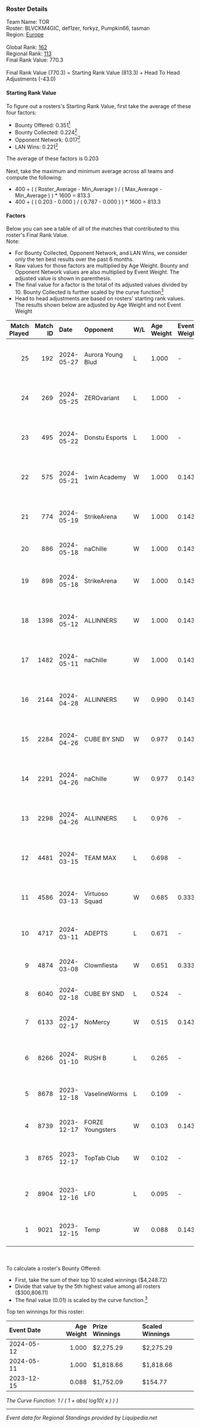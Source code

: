 ### Roster Details<br />
Team Name: TOR<br />
Roster: BLVCKM4GIC, def1zer, forkyz, Pumpkin66, tasman<br />
Region: [Europe]( ../standings_europe.md)<br />
<br />
Global Rank: [162](../standings_global.md)<br />
Regional Rank: [113]( ../standings_europe.md)<br />
Final Rank Value:  770.3<br />
<br />
Final Rank Value (770.3) = Starting Rank Value (813.3) + Head To Head Adjustments (-43.0)<br />

#### Starting Rank Value<br />
To figure out a rosters's Starting Rank Value, first take the average of these four factors:<br />
- Bounty Offered: 0.351[<sup>1</sup>](#table2)
- Bounty Collected: 0.224[<sup>2</sup>](#table1)
- Opponent Network: 0.017[<sup>2</sup>](#table1)
- LAN Wins: 0.221[<sup>2</sup>](#table1)

The average of these factors is 0.203<br />
<br />
Next, take the maximum and minimum average across all teams and compute the following:<br />
- 400 + ( ( Roster_Average - Min_Average ) / ( Max_Average - Min_Average ) ) * 1600 = 813.3
- 400 + ( ( 0.203 - 0.000 ) / ( 0.787 - 0.000 ) ) * 1600 = 813.3


#### Factors<br />
Below you can see a table of all of the matches that contributed to this roster's Final Rank Value.<br />
Note:<br />

- For Bounty Collected, Opponent Network, and LAN Wins, we consider only the ten best results over the past 6 months.
- Raw values for those factors are multiplied by Age Weight. Bounty and Opponent Network values are also multiplied by Event Weight. The adjusted value is shown in parenthesis.
- The final value for a factor is the total of its adjusted values divided by 10. Bounty Collected is further scaled by the curve function[<sup>3</sup>](#curveFunction)
- Head to head adjustments are based on rosters' starting rank values. The results shown below are adjusted by Age Weight and not Event Weight
<span id="table1"></span><br />


| Match Played | Match ID | Date       | Opponent          | W/L | Age Weight | Event Weight | Bounty Collected | Opponent Network | LAN Wins  | H2H Adj. | Roster                                           |
| -: | -: | :- | :- | :- | :- | :- | :- | :- | :- | -: | :- |
|           25 |      192 | 2024-05-27 | Aurora Young Blud | L   | 1.000      | -            | -                | -                | -         |   -15.23 | BLVCKM4GIC, def1zer, forkyz, Pumpkin66, tasman   |
|           24 |      269 | 2024-05-25 | ZEROvariant       | L   | 1.000      | -            | -                | -                | -         |   -26.01 | BLVCKM4GIC, def1zer, forkyz, Pumpkin66, tasman   |
|           23 |      495 | 2024-05-22 | Donstu Esports    | L   | 1.000      | -            | -                | -                | -         |   -25.00 | BLVCKM4GIC, def1zer, forkyz, Pumpkin66, tasman   |
|           22 |      575 | 2024-05-21 | 1win Academy      | W   | 1.000      | 0.143        | 0.000 (0.000)    | 0.075 (0.011)    | 0 (0.000) |     7.88 | BLVCKM4GIC, def1zer, forkyz, Pumpkin66, tasman   |
|           21 |      774 | 2024-05-19 | StrikeArena       | W   | 1.000      | 0.143        | -                | 0.083 (0.012)    | 0 (0.000) |     5.28 | adai, mag1k3Y, maison, mo0n, R3LiFwOw            |
|           20 |      886 | 2024-05-18 | naChille          | W   | 1.000      | 0.143        | 0.004 (0.001)    | 0.140 (0.020)    | 0 (0.000) |     8.20 | dukefissura, ice, kade0, mou, rinnn              |
|           19 |      898 | 2024-05-18 | StrikeArena       | W   | 1.000      | 0.143        | -                | 0.083 (0.012)    | 0 (0.000) |     4.74 | adai, mag1k3Y, maison, mo0n, R3LiFwOw            |
|           18 |     1398 | 2024-05-12 | ALLINNERS         | W   | 1.000      | 0.143        | 0.005 (0.001)    | 0.191 (0.027)    | 1 (1.000) |    10.61 | BLVCKM4GIC, def1zer, forkyz, Pumpkin66, tasman   |
|           17 |     1482 | 2024-05-11 | naChille          | W   | 1.000      | 0.143        | 0.004 (0.001)    | 0.140 (0.020)    | 1 (1.000) |     8.77 | BLVCKM4GIC, def1zer, forkyz, Pumpkin66, tasman   |
|           16 |     2144 | 2024-04-28 | ALLINNERS         | W   | 0.990      | 0.143        | 0.005 (0.001)    | 0.191 (0.027)    | 0 (0.000) |    11.54 | BLVCKM4GIC, def1zer, forkyz, Pumpkin66, tasman   |
|           15 |     2284 | 2024-04-26 | CUBE BY SND       | W   | 0.977      | 0.143        | 0.002 (0.000)    | -                | 0 (0.000) |     9.52 | BLVCKM4GIC, def1zer, forkyz, Pumpkin66, tasman   |
|           14 |     2291 | 2024-04-26 | naChille          | W   | 0.977      | 0.143        | 0.004 (0.001)    | 0.140 (0.020)    | 0 (0.000) |     9.52 | BLVCKM4GIC, def1zer, forkyz, Pumpkin66, tasman   |
|           13 |     2298 | 2024-04-26 | ALLINNERS         | L   | 0.976      | -            | -                | -                | -         |   -19.50 | BLVCKM4GIC, def1zer, forkyz, Pumpkin66, tasman   |
|           12 |     4481 | 2024-03-15 | TEAM MAX          | L   | 0.698      | -            | -                | -                | -         |   -17.34 | BLVCKM4GIC, def1zer, Pumpkin66, tasman, TNDKingg |
|           11 |     4586 | 2024-03-13 | Virtuoso Squad    | W   | 0.685      | 0.333        | -                | 0.082 (0.019)    | -         |     3.70 | hahanz0, Maha, N1ghtMan, sinkieee, V0R4yn        |
|           10 |     4717 | 2024-03-11 | ADEPTS            | L   | 0.671      | -            | -                | -                | -         |    -9.19 | cHeuuuuk, Chuckyy, Oxbrandd, prn, Tarkky         |
|            9 |     4874 | 2024-03-08 | Clownfiesta       | W   | 0.651      | 0.333        | -                | 0.035 (0.008)    | -         |     3.05 | f1nch, Maison, Pepo, SOKER, WorldEdit            |
|            8 |     6040 | 2024-02-18 | CUBE BY SND       | L   | 0.524      | -            | -                | -                | -         |   -11.26 | adai, dosikzz, mag1k3Y, OxygeN, rinn             |
|            7 |     6133 | 2024-02-17 | NoMercy           | W   | 0.515      | 0.143        | 0.000 (0.000)    | -                | -         |     4.92 | baytereQ, clovisz, confiden7, GetZati, m1te      |
|            6 |     8266 | 2024-01-10 | RUSH B            | L   | 0.265      | -            | -                | -                | -         |    -4.70 | BLVCKM4GIC, def1zer, forkyz, tasman, TNDKingg    |
|            5 |     8678 | 2023-12-18 | VaselineWorms     | L   | 0.109      | -            | -                | -                | -         |    -2.15 | aliot, kashl1d, Muk0s, relaxxie, zweih           |
|            4 |     8739 | 2023-12-17 | FORZE Youngsters  | W   | 0.103      | 0.143        | 0.001 (0.000)    | -                | -         |     0.96 | BLVCKM4GIC, def1zer, ICY, Pumpkin66, TNDKingg    |
|            3 |     8765 | 2023-12-17 | TopTab Club       | W   | 0.102      | -            | -                | -                | -         |     0.51 | BLVCKM4GIC, def1zer, ICY, Pumpkin66, TNDKingg    |
|            2 |     8904 | 2023-12-16 | LF0               | L   | 0.095      | -            | -                | -                | -         |    -2.26 | HUckLer, lesswill, SP1NT, SUROVIY666, Xerison    |
|            1 |     9021 | 2023-12-15 | Temp              | W   | 0.088      | 0.143        | 0.000 (0.000)    | -                | 1 (0.088) |     0.43 | BLVCKM4GIC, def1zer, ICY, Pumpkin66, TNDKingg    |

<br />
<span id="table2"></span><br />
To calculate a roster's Bounty Offered:<br />

- First, take the sum of their top 10 scaled winnings ($4,248.72)
- Divide that value by the 5th highest value among all rosters ($300,806.11)
- The final value (0.01) is scaled by the curve function.[<sup>3</sup>](#curveFunction)

Top ten winnings for this roster:<br />

| Event Date | Age Weight | Prize Winnings | Scaled Winnings |
| :- | -: | :- | :- |
| 2024-05-12 |      1.000 | $2,275.29      | $2,275.29       |
| 2024-05-11 |      1.000 | $1,818.66      | $1,818.66       |
| 2023-12-15 |      0.088 | $1,752.09      | $154.77         |


<span id="curveFunction"></span>_The Curve Function: 1 / ( 1 + abs( log10( x ) ) )_<br />

---
_Event data for Regional Standings provided by Liquipedia.net_<br />
